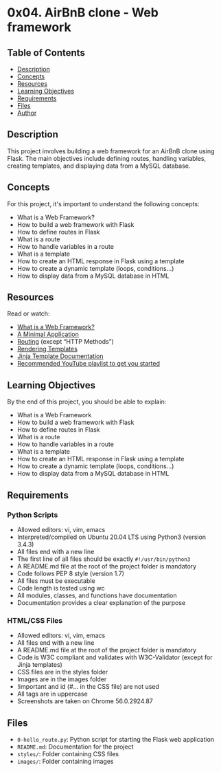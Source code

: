 # 0x04. AirBnB clone - Web framework

## Table of Contents
* [Description](#description)
* [Concepts](#concepts)
* [Resources](#resources)
* [Learning Objectives](#learning-objectives)
* [Requirements](#requirements)
* [Files](#files)
* [Author](#author)

## Description
This project involves building a web framework for an AirBnB clone using Flask. The main objectives include defining routes, handling variables, creating templates, and displaying data from a MySQL database.

## Concepts
For this project, it's important to understand the following concepts:
* What is a Web Framework?
* How to build a web framework with Flask
* How to define routes in Flask
* What is a route
* How to handle variables in a route
* What is a template
* How to create an HTML response in Flask using a template
* How to create a dynamic template (loops, conditions...)
* How to display data from a MySQL database in HTML

## Resources
Read or watch:
* [What is a Web Framework?](https://en.wikipedia.org/wiki/Web_framework)
* [A Minimal Application](https://flask.palletsprojects.com/en/2.0.x/quickstart/#a-minimal-application)
* [Routing](https://flask.palletsprojects.com/en/2.0.x/quickstart/#routing) (except “HTTP Methods”)
* [Rendering Templates](https://flask.palletsprojects.com/en/2.0.x/quickstart/#rendering-templates)
* [Jinja Template Documentation](https://jinja.palletsprojects.com/en/3.0.x/templates/)
* [Recommended YouTube playlist to get you started](https://www.youtube.com/playlist?list=PLQVvvaa0QuDc_owjTbIY4rbgXOFkUYOUB)

## Learning Objectives
By the end of this project, you should be able to explain:
* What is a Web Framework
* How to build a web framework with Flask
* How to define routes in Flask
* What is a route
* How to handle variables in a route
* What is a template
* How to create an HTML response in Flask using a template
* How to create a dynamic template (loops, conditions...)
* How to display data from a MySQL database in HTML

## Requirements
### Python Scripts
* Allowed editors: vi, vim, emacs
* Interpreted/compiled on Ubuntu 20.04 LTS using Python3 (version 3.4.3)
* All files end with a new line
* The first line of all files should be exactly `#!/usr/bin/python3`
* A README.md file at the root of the project folder is mandatory
* Code follows PEP 8 style (version 1.7)
* All files must be executable
* Code length is tested using wc
* All modules, classes, and functions have documentation
* Documentation provides a clear explanation of the purpose
### HTML/CSS Files
* Allowed editors: vi, vim, emacs
* All files end with a new line
* A README.md file at the root of the project folder is mandatory
* Code is W3C compliant and validates with W3C-Validator (except for Jinja templates)
* CSS files are in the styles folder
* Images are in the images folder
* !important and id (#... in the CSS file) are not used
* All tags are in uppercase
* Screenshots are taken on Chrome 56.0.2924.87

## Files
* `0-hello_route.py`: Python script for starting the Flask web application
* `README.md`: Documentation for the project
* `styles/`: Folder containing CSS files
* `images/`: Folder containing images
